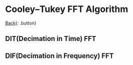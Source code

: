 # Cooley–Tukey FFT Algorithm

[Back](../index.md#algorithm){: .button}

## DIT(Decimation in Time) FFT

## DIF(Decimation in Frequency) FFT


